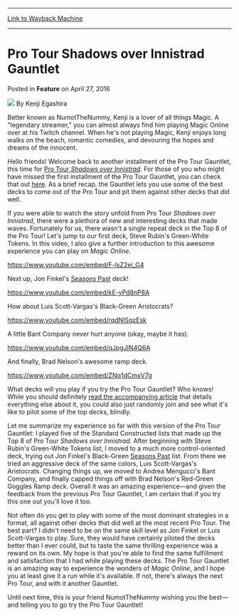 
---
[Link to Wayback Machine](https://web.archive.org/web/20160430032610/http://magic.wizards.com/en/articles/archive/feature/pro-tour-shadows-over-innistrad-gauntlet-2016-04-27)

[_metadata_:wayback_url]:- "http://magic.wizards.com/en/articles/archive/feature/pro-tour-shadows-over-innistrad-gauntlet-2016-04-27"
[_metadata_:wayback_raw_url]:- "https://web.archive.org/web/20160430032610id_/http://magic.wizards.com/en/articles/archive/feature/pro-tour-shadows-over-innistrad-gauntlet-2016-04-27"
[_metadata_:wayback_capture_timestamp]:- "2016-04-30 03:26:10+00:00"
[_metadata_:description]:- "A new Pro Tour means a new Gauntlet, and Kenji took it for a spin to try his hand with some of the best decks from the tournament."
[_metadata_:generator]:- "Drupal 7 (http://drupal.org)"
---


Pro Tour Shadows over Innistrad Gauntlet
========================================



 Posted in **Feature**
 on April 27, 2016 






![](https://media.magic.wizards.com/styles/auth_small/public/images/person/authorpic_kenjiegashira_0.jpg)
By Kenji Egashira




 Better known as NumotTheNummy, Kenji is a lover of all things Magic. A "legendary streamer," you can almost always find him playing Magic Online over at his Twitch channel. When he's not playing Magic, Kenji enjoys long walks on the beach, romantic comedies, and devouring the hopes and dreams of the innocent. 






Hello friends! Welcome back to another installment of the Pro Tour Gauntlet, this time for [Pro Tour *Shadows over Innistrad*](http://magic.wizards.com/en/events/coverage/ptsoi/). For those of you who might have missed the first installment of the Pro Tour Gauntlet, you can check that out [here](http://magic.wizards.com/en/articles/archive/magic-digital/running-pro-tour-gauntlet-2016-02-10). As a brief recap, the Gauntlet lets you use some of the best decks to come out of the Pro Tour and pit them against other decks that did well.


If you were able to watch the story unfold from Pro Tour *Shadows over Innistrad*, there were a plethora of new and interesting decks that made waves. Fortunately for us, there wasn't a single repeat deck in the Top 8 of the Pro Tour! Let's jump to our first deck, Steve Rubin's Green-White Tokens. In this video, I also give a further introduction to this awesome experience you can play on *Magic Online*.


<https://www.youtube.com/embed/F-lsZ2ei_G4>


Next up, Jon Finkel's [Seasons Past](http://gatherer.wizards.com/Pages/Card/Details.aspx?name=Seasons+Past) deck!


<https://www.youtube.com/embed/kE-yPd8nP8A>


How about Luis Scott-Vargas's Black-Green Aristocrats?


<https://www.youtube.com/embed/rqdNISqzEsk>


A little Bant Company never hurt anyone (okay, maybe it has).


<https://www.youtube.com/embed/qJpgJIN4Q6A>


And finally, Brad Nelson's awesome ramp deck.


<https://www.youtube.com/embed/ZNq1dCmxV7g>


What decks will you play if you try the Pro Tour Gauntlet? Who knows! While you should definitely [read the accompanying article](http://magic.wizards.com/en/MTGO/articles/archive/magic-online/pro-tour-gauntlet-shadows-over-innistrad-2016-04-26) that details everything else about it, you could also just randomly join and see what it's like to pilot some of the top decks, blindly.


Let me summarize my experience so far with this version of the Pro Tour Gauntlet: I played five of the Standard Constructed lists that made up the Top 8 of Pro Tour *Shadows over Innistrad*. After beginning with Steve Rubin's Green-White Tokens list, I moved to a much more control-oriented deck, trying out Jon Finkel's Black-Green [Seasons Past](http://gatherer.wizards.com/Pages/Card/Details.aspx?name=Seasons+Past) list. From there we tried an aggressive deck of the same colors, Luis Scott-Vargas's Aristocrats. Changing things up, we moved to Andrea Mengucci's Bant Company, and finally capped things off with Brad Nelson's Red-Green Goggles Ramp deck. Overall it was an amazing experience—and given the feedback from the previous Pro Tour Gauntlet, I am certain that if you try this one out you'll love it too.


Not often do you get to play with some of the most dominant strategies in a format, all against other decks that did well at the most recent Pro Tour. The best part? I didn't need to be on the same skill level as Jon Finkel or Luis Scott-Vargas to play. Sure, they would have certainly piloted the decks better than I ever could, but to taste the same thrilling experience was a reward on its own. My hope is that you're able to find the same fulfillment and satisfaction that I had while playing these decks. The Pro Tour Gauntlet is an amazing way to experience the wonders of *Magic Online*, and I hope you at least give it a run while it's available. If not, there's always the next Pro Tour, and with it another Gauntlet.


Until next time, this is your friend NumotTheNummy wishing you the best—and telling you to go try the Pro Tour Gauntlet!







